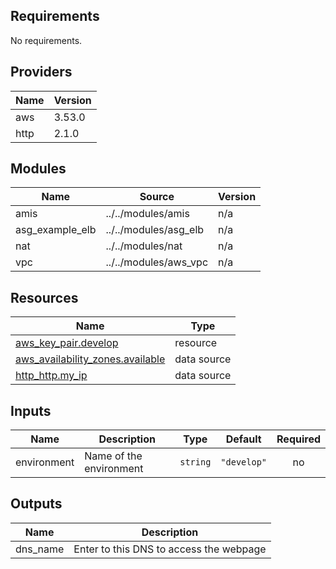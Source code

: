 <!-- BEGIN_TF_DOCS -->
## Requirements

No requirements.

## Providers

| Name | Version |
|------|---------|
| aws | 3.53.0 |
| http | 2.1.0 |

## Modules

| Name | Source | Version |
|------|--------|---------|
| amis | ../../modules/amis | n/a |
| asg\_example\_elb | ../../modules/asg_elb | n/a |
| nat | ../../modules/nat | n/a |
| vpc | ../../modules/aws_vpc | n/a |

## Resources

| Name | Type |
|------|------|
| [aws_key_pair.develop](https://registry.terraform.io/providers/hashicorp/aws/latest/docs/resources/key_pair) | resource |
| [aws_availability_zones.available](https://registry.terraform.io/providers/hashicorp/aws/latest/docs/data-sources/availability_zones) | data source |
| [http_http.my_ip](https://registry.terraform.io/providers/hashicorp/http/latest/docs/data-sources/http) | data source |

## Inputs

| Name | Description | Type | Default | Required |
|------|-------------|------|---------|:--------:|
| environment | Name of the environment | `string` | `"develop"` | no |

## Outputs

| Name | Description |
|------|-------------|
| dns\_name | Enter to this DNS to access the webpage |
<!-- END_TF_DOCS -->